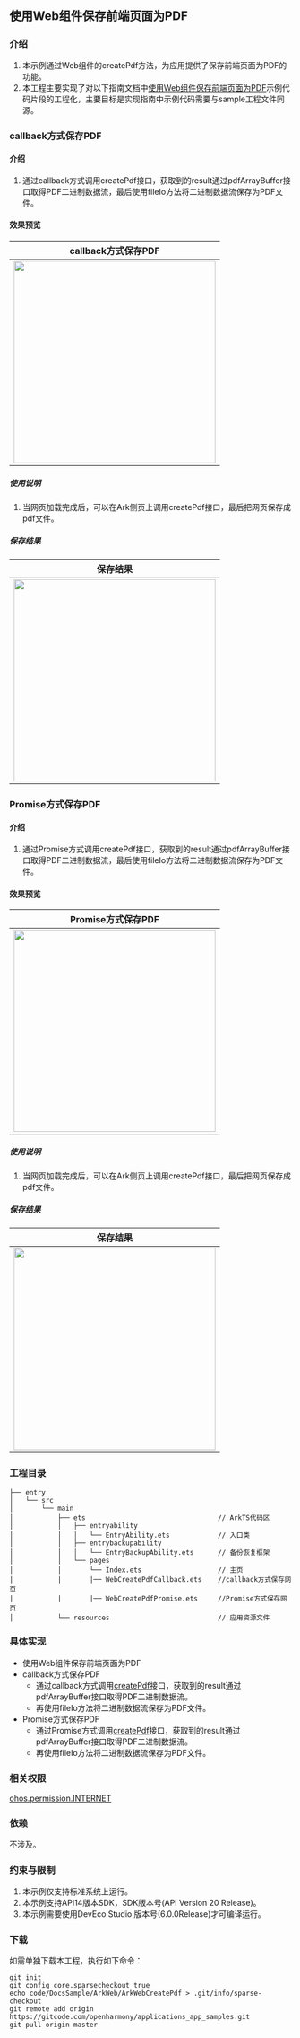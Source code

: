 ## 使用Web组件保存前端页面为PDF

### 介绍

1. 本示例通过Web组件的createPdf方法，为应用提供了保存前端页面为PDF的功能。
2. 本工程主要实现了对以下指南文档中[使用Web组件保存前端页面为PDF](https://gitcode.com/openharmony/docs/blob/master/zh-cn/application-dev/web/web-createpdf.md)示例代码片段的工程化，主要目标是实现指南中示例代码需要与sample工程文件同源。

### callback方式保存PDF

#### 介绍

1. 通过callback方式调用createPdf接口，获取到的result通过pdfArrayBuffer接口取得PDF二进制数据流，最后使用fileIo方法将二进制数据流保存为PDF文件。

#### 效果预览

| callback方式保存PDF                                                      |
|-----------------------------------------------------------|
| <img src="./screenshots/callbackPage.png" width="360;" /> |

##### 使用说明

1. 当网页加载完成后，可以在Ark侧页上调用createPdf接口，最后把网页保存成pdf文件。


##### 保存结果

|                       保存结果                        |
|:-------------------------------------------------:|
| <img src="./screenshots/savePdfSuccess.png" width="360;" /> |


### Promise方式保存PDF

#### 介绍

1. 通过Promise方式调用createPdf接口，获取到的result通过pdfArrayBuffer接口取得PDF二进制数据流，最后使用fileIo方法将二进制数据流保存为PDF文件。

#### 效果预览

| Promise方式保存PDF                                           |
|----------------------------------------------------------|
| <img src="./screenshots/promisePage.png" width="360;" /> |

##### 使用说明

1. 当网页加载完成后，可以在Ark侧页上调用createPdf接口，最后把网页保存成pdf文件。


##### 保存结果

|                       保存结果                        |
|:-------------------------------------------------:|
| <img src="./screenshots/savePdfSuccess.png" width="360;" /> |


### 工程目录

```
├── entry
│   └── src
│       └── main
│           ├── ets                                 // ArkTS代码区
│           │   ├── entryability
│           │   │   └── EntryAbility.ets            // 入口类
│           │   ├── entrybackupability
│           │   │   └── EntryBackupAbility.ets      // 备份恢复框架
│           │   └── pages
│           │       └── Index.ets                   // 主页
|           |       |── WebCreatePdfCallback.ets    //callback方式保存网页
|           |       |── WebCreatePdfPromise.ets     //Promise方式保存网页
│           └── resources                           // 应用资源文件
```

### 具体实现
* 使用Web组件保存前端页面为PDF
* callback方式保存PDF
  * 通过callback方式调用[createPdf](https://gitcode.com/openharmony/docs/blob/master/zh-cn/application-dev/reference/apis-arkweb/arkts-apis-webview-WebviewController.md#createpdf14)接口，获取到的result通过pdfArrayBuffer接口取得PDF二进制数据流。
  * 再使用fileIo方法将二进制数据流保存为PDF文件。
* Promise方式保存PDF
  * 通过Promise方式调用[createPdf](https://gitcode.com/openharmony/docs/blob/master/zh-cn/application-dev/reference/apis-arkweb/arkts-apis-webview-WebviewController.md#createpdf14-1)接口，获取到的result通过pdfArrayBuffer接口取得PDF二进制数据流。
  * 再使用fileIo方法将二进制数据流保存为PDF文件。
  
### 相关权限

[ohos.permission.INTERNET](https://docs.openharmony.cn/pages/v6.0/zh-cn/application-dev/security/AccessToken/permissions-for-all.md#ohospermissioninternet)

### 依赖

不涉及。

### 约束与限制

1. 本示例仅支持标准系统上运行。
2. 本示例支持API14版本SDK，SDK版本号(API Version 20 Release)。
3. 本示例需要使用DevEco Studio 版本号(6.0.0Release)才可编译运行。

### 下载

如需单独下载本工程，执行如下命令：

```
git init
git config core.sparsecheckout true
echo code/DocsSample/ArkWeb/ArkWebCreatePdf > .git/info/sparse-checkout
git remote add origin https://gitcode.com/openharmony/applications_app_samples.git
git pull origin master
```